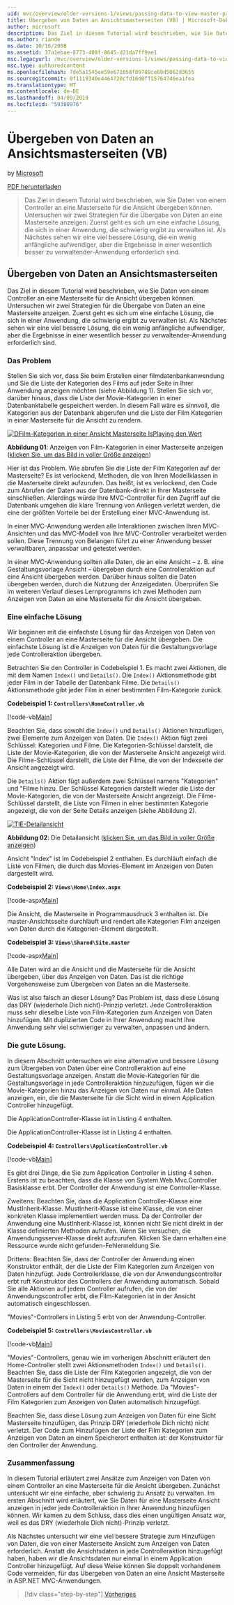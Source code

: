 ```yaml
---
uid: mvc/overview/older-versions-1/views/passing-data-to-view-master-pages-vb
title: Übergeben von Daten an Ansichtsmasterseiten (VB) | Microsoft-Dokumentation
author: microsoft
description: Das Ziel in diesem Tutorial wird beschrieben, wie Sie Daten von einem Controller an eine Masterseite für die Ansicht übergeben können. Betrachten wir zwei Strategien für die Übergabe von Daten an eine Ansicht m...
ms.author: riande
ms.date: 10/16/2008
ms.assetid: 37a1ebae-8773-408f-8645-d21da7ff9ae1
msc.legacyurl: /mvc/overview/older-versions-1/views/passing-data-to-view-master-pages-vb
msc.type: authoredcontent
ms.openlocfilehash: 7de5a1545ee59e671058f09789ce69d5062d3655
ms.sourcegitcommit: 0f1119340e4464720cfd16d0ff15764746ea1fea
ms.translationtype: MT
ms.contentlocale: de-DE
ms.lasthandoff: 04/09/2019
ms.locfileid: "59380976"
---
```

# <a name="passing-data-to-view-master-pages-vb"></a>Übergeben von Daten an Ansichtsmasterseiten (VB)

by [Microsoft](https://github.com/microsoft)

[PDF herunterladen](http://download.microsoft.com/download/e/f/3/ef3f2ff6-7424-48f7-bdaa-180ef64c3490/ASPNET_MVC_Tutorial_13_VB.pdf)

> Das Ziel in diesem Tutorial wird beschrieben, wie Sie Daten von einem Controller an eine Masterseite für die Ansicht übergeben können. Untersuchen wir zwei Strategien für die Übergabe von Daten an eine Masterseite anzeigen. Zuerst geht es sich um eine einfache Lösung, die sich in einer Anwendung, die schwierig ergibt zu verwalten ist. Als Nächstes sehen wir eine viel bessere Lösung, die ein wenig anfängliche aufwendiger, aber die Ergebnisse in einer wesentlich besser zu verwaltender-Anwendung erforderlich sind.


## <a name="passing-data-to-view-master-pages"></a>Übergeben von Daten an Ansichtsmasterseiten

Das Ziel in diesem Tutorial wird beschrieben, wie Sie Daten von einem Controller an eine Masterseite für die Ansicht übergeben können. Untersuchen wir zwei Strategien für die Übergabe von Daten an eine Masterseite anzeigen. Zuerst geht es sich um eine einfache Lösung, die sich in einer Anwendung, die schwierig ergibt zu verwalten ist. Als Nächstes sehen wir eine viel bessere Lösung, die ein wenig anfängliche aufwendiger, aber die Ergebnisse in einer wesentlich besser zu verwaltender-Anwendung erforderlich sind.

### <a name="the-problem"></a>Das Problem

Stellen Sie sich vor, dass Sie beim Erstellen einer filmdatenbankanwendung und Sie die Liste der Kategorien des Films auf jeder Seite in Ihrer Anwendung anzeigen möchten (siehe Abbildung 1). Stellen Sie sich vor, darüber hinaus, dass die Liste der Movie-Kategorien in einer Datenbanktabelle gespeichert werden. In diesem Fall wäre es sinnvoll, die Kategorien aus der Datenbank abgerufen und die Liste der Film Kategorien in einer Masterseite für die Ansicht zu rendern.


[![DFilm-Kategorien in einer Ansicht Masterseite IsPlaying den Wert](passing-data-to-view-master-pages-vb/_static/image2.png)](passing-data-to-view-master-pages-vb/_static/image1.png)

**Abbildung 01**: Anzeigen von Film-Kategorien in einer Masterseite anzeigen ([klicken Sie, um das Bild in voller Größe anzeigen](passing-data-to-view-master-pages-vb/_static/image3.png))


Hier ist das Problem. Wie abrufen Sie die Liste der Film Kategorien auf der Masterseite? Es ist verlockend, Methoden, die von Ihren Modellklassen in die Masterseite direkt aufzurufen. Das heißt, ist es verlockend, den Code zum Abrufen der Daten aus der Datenbank-direkt in Ihrer Masterseite einschließen. Allerdings würde Ihre MVC-Controller für den Zugriff auf die Datenbank umgehen die klare Trennung von Anliegen verletzt werden, die eine der größten Vorteile bei der Erstellung einer MVC-Anwendung ist.

In einer MVC-Anwendung werden alle Interaktionen zwischen Ihren MVC-Ansichten und das MVC-Modell von Ihre MVC-Controller verarbeitet werden sollen. Diese Trennung von Belangen führt zu einer Anwendung besser verwaltbaren, anpassbar und getestet werden.

In einer MVC-Anwendung sollten alle Daten, die an eine Ansicht – z. B. eine Gestaltungsvorlage Ansicht – übergeben durch eine Controlleraktion auf eine Ansicht übergeben werden. Darüber hinaus sollten die Daten übergeben werden, durch die Nutzung der Anzeigedaten. Überprüfen Sie im weiteren Verlauf dieses Lernprogramms ich zwei Methoden zum Anzeigen von Daten an eine Masterseite für die Ansicht übergeben.

### <a name="the-simple-solution"></a>Eine einfache Lösung

Wir beginnen mit die einfachste Lösung für das Anzeigen von Daten von einem Controller an eine Masterseite für die Ansicht übergeben. Die einfachste Lösung ist die Anzeigen von Daten für die Gestaltungsvorlage jede Controlleraktion übergeben.

Betrachten Sie den Controller in Codebeispiel 1. Es macht zwei Aktionen, die mit dem Namen `Index()` und `Details()`. Die `Index()` Aktionsmethode gibt jeder Film in der Tabelle der Datenbank Filme. Die `Details()` Aktionsmethode gibt jeder Film in einer bestimmten Film-Kategorie zurück.

**Codebeispiel 1: `Controllers\HomeController.vb`**

[!code-vb[Main](passing-data-to-view-master-pages-vb/samples/sample1.vb)]

Beachten Sie, dass sowohl die `Index()` und `Details()` Aktionen hinzufügen, zwei Elemente zum Anzeigen von Daten. Die `Index()` Aktion fügt zwei Schlüssel: Kategorien und Filme. Die Kategorien-Schlüssel darstellt, die Liste der Movie-Kategorien, die von der Masterseite Ansicht angezeigt wird. Die Filme-Schlüssel darstellt, die Liste der Filme, die von der Indexseite der Ansicht angezeigt wird.

Die `Details()` Aktion fügt außerdem zwei Schlüssel namens "Kategorien" und "Filme hinzu. Der Schlüssel Kategorien darstellt wieder die Liste der Movie-Kategorien, die von der Masterseite Ansicht angezeigt. Die Filme-Schlüssel darstellt, die Liste von Filmen in einer bestimmten Kategorie angezeigt, die von der Seite Details anzeigen (siehe Abbildung 2).


[![TIE-Detailansicht](passing-data-to-view-master-pages-vb/_static/image5.png)](passing-data-to-view-master-pages-vb/_static/image4.png)

**Abbildung 02**: Die Detailansicht ([klicken Sie, um das Bild in voller Größe anzeigen](passing-data-to-view-master-pages-vb/_static/image6.png))


Ansicht "Index" ist im Codebeispiel 2 enthalten. Es durchläuft einfach die Liste von Filmen, die durch das Movies-Element im Anzeigen von Daten dargestellt wird.

**Codebeispiel 2: `Views\Home\Index.aspx`**

[!code-aspx[Main](passing-data-to-view-master-pages-vb/samples/sample2.aspx)]

Die Ansicht, die Masterseite in Programmausdruck 3 enthalten ist. Die master-Ansichtsseite durchläuft und rendert alle Kategorien Film anzeigen von Daten durch die Kategorien-Element dargestellt.

**Codebeispiel 3: `Views\Shared\Site.master`**

[!code-aspx[Main](passing-data-to-view-master-pages-vb/samples/sample3.aspx)]

Alle Daten wird an die Ansicht und die Masterseite für die Ansicht übergeben, über das Anzeigen von Daten. Das ist die richtige Vorgehensweise zum Übergeben von Daten an die Masterseite.

Was ist also falsch an dieser Lösung? Das Problem ist, dass diese Lösung das DRY (wiederhole Dich nicht)-Prinzip verletzt. Jede Controlleraktion muss sehr dieselbe Liste von Film-Kategorien zum Anzeigen von Daten hinzufügen. Mit duplizierten Code in Ihrer Anwendung macht Ihre Anwendung sehr viel schwieriger zu verwalten, anpassen und ändern.

### <a name="the-good-solution"></a>Die gute Lösung.

In diesem Abschnitt untersuchen wir eine alternative und bessere Lösung zum Übergeben von Daten über eine Controlleraktion auf eine Gestaltungsvorlage anzeigen. Anstatt die Movie-Kategorien für die Gestaltungsvorlage in jede Controlleraktion hinzuzufügen, fügen wir die Movie-Kategorien hinzu das Anzeigen von Daten nur einmal. Alle Daten anzeigen, ein, die die Masterseite für die Sicht wird in einem Application Controller hinzugefügt.

Die ApplicationController-Klasse ist in Listing 4 enthalten.

Die ApplicationController-Klasse ist in Listing 4 enthalten.

**Codebeispiel 4: `Controllers\ApplicationController.vb`**

[!code-vb[Main](passing-data-to-view-master-pages-vb/samples/sample4.vb)]

Es gibt drei Dinge, die Sie zum Application Controller in Listing 4 sehen. Erstens ist zu beachten, dass die Klasse von System.Web.Mvc.Controller Basisklasse erbt. Der Controller der Anwendung ist eine Controller-Klasse.

Zweitens: Beachten Sie, dass die Application Controller-Klasse eine MustInherit-Klasse. MustInherit-Klasse ist eine Klasse, die von einer konkreten Klasse implementiert werden muss. Da der Controller der Anwendung eine MustInherit-Klasse ist, können nicht Sie nicht direkt in der Klasse definierten Methoden aufrufen. Wenn Sie versuchen, die Anwendungsserver-Klasse direkt aufzurufen. Klicken Sie dann erhalten eine Ressource wurde nicht gefunden-Fehlermeldung Sie.

Drittens: Beachten Sie, dass der Controller der Anwendung einen Konstruktor enthält, der die Liste der Film Kategorien zum Anzeigen von Daten hinzufügt. Jede Controllerklasse, die von der Anwendungscontroller erbt ruft Konstruktor des Controllers der Anwendung automatisch. Sobald Sie alle Aktionen auf jedem Controller aufrufen, die von der Anwendungscontroller erbt, die Film-Kategorien ist in der Ansicht automatisch eingeschlossen.

"Movies"-Controllers in Listing 5 erbt von der Anwendung-Controller.

**Codebeispiel 5: `Controllers\MoviesController.vb`**

[!code-vb[Main](passing-data-to-view-master-pages-vb/samples/sample5.vb)]

"Movies"-Controllers, genau wie im vorherigen Abschnitt erläutert den Home-Controller stellt zwei Aktionsmethoden `Index()` und `Details()`. Beachten Sie, dass die Liste der Film Kategorien angezeigt, die von der Masterseite für die Sicht nicht hinzugefügt werden, zum Anzeigen von Daten in einem der `Index()` oder `Details()` Methode. Da "Movies"-Controllers auf dem Controller für die Anwendung erbt, wird die Liste der Film Kategorien zum Anzeigen von Daten automatisch hinzugefügt.

Beachten Sie, dass diese Lösung zum Anzeigen von Daten für eine Sicht Masterseite hinzufügen, das Prinzip DRY (wiederhole Dich nicht) nicht verletzt. Der Code zum Hinzufügen der Liste der Film Kategorien zum Anzeigen von Daten an einem Speicherort enthalten ist: der Konstruktor für den Controller der Anwendung.

### <a name="summary"></a>Zusammenfassung

In diesem Tutorial erläutert zwei Ansätze zum Anzeigen von Daten von einem Controller an eine Masterseite für die Ansicht übergeben. Zunächst untersucht wir eine einfache, aber schwierig zu Ansatz zu verwalten. Im ersten Abschnitt wird erläutert, wie Sie Daten für eine Masterseite Ansicht anzeigen in jeder jede Controlleraktion in Ihrer Anwendung hinzufügen können. Wir kamen zu dem Schluss, dass dies einen ungültigen Ansatz war, weil es das DRY (wiederhole Dich nicht)-Prinzip verletzt.

Als Nächstes untersucht wir eine viel bessere Strategie zum Hinzufügen von Daten, die von einer Masterseite Ansicht zum Anzeigen von Daten erforderlich. Anstatt die Ansichtsdaten in jede Controlleraktion hinzugefügt haben, haben wir die Ansichtsdaten nur einmal in einem Application Controller hinzugefügt. Auf diese Weise können Sie doppelt vorhandenem Code vermeiden, für das Übergeben von Daten an eine Ansicht Masterseite in ASP.NET MVC-Anwendungen.

> [!div class="step-by-step"]
> [Vorheriges](creating-page-layouts-with-view-master-pages-vb.md)
